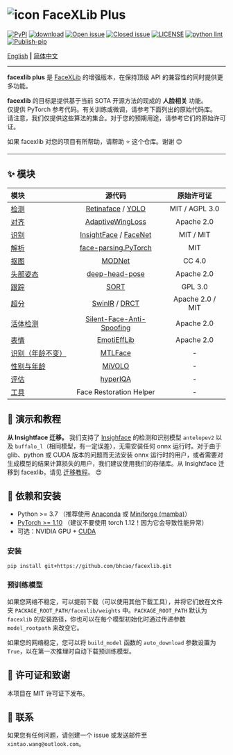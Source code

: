 # ![icon](assets/icon_small.png) FaceXLib Plus

[![PyPI](https://img.shields.io/pypi/v/facexlib)](https://pypi.org/project/facexlib/)
[![download](https://img.shields.io/github/downloads/xinntao/facexlib/total.svg)](https://github.com/xinntao/facexlib/releases)
[![Open issue](https://img.shields.io/github/issues/xinntao/facexlib)](https://github.com/xinntao/facexlib/issues)
[![Closed issue](https://img.shields.io/github/issues-closed/xinntao/facexlib)](https://github.com/xinntao/facexlib/issues)
[![LICENSE](https://img.shields.io/github/license/xinntao/facexlib.svg)](https://github.com/xinntao/facexlib/blob/master/LICENSE)
[![python lint](https://github.com/xinntao/facexlib/actions/workflows/pylint.yml/badge.svg)](https://github.com/xinntao/facexlib/blob/master/.github/workflows/pylint.yml)
[![Publish-pip](https://github.com/xinntao/facexlib/actions/workflows/publish-pip.yml/badge.svg)](https://github.com/xinntao/facexlib/blob/master/.github/workflows/publish-pip.yml)

[English](README.md) **|** [简体中文](README_CN.md)

---

**facexlib plus** 是 [FaceXLib](https://github.com/xinntao/facexlib) 的增强版本，在保持顶级 API 的兼容性的同时提供更多功能。

**facexlib** 的目标是提供基于当前 SOTA 开源方法的现成的 **人脸相关** 功能。<br>
仅提供 PyTorch 参考代码。有关训练或微调，请参考下面列出的原始代码库。<br>
请注意，我们仅提供这些算法的集合。对于您的预期用途，请参考它们的原始许可证。

如果 facexlib 对您的项目有所帮助，请帮助 :star: 这个仓库。谢谢 :blush:<br>

---

## :sparkles: 模块

| 模块 | 源代码  | 原始许可证 |
| :--- | :---:        |     :---:      |
| [检测](inference/inference_detection.py) | [Retinaface](https://github.com/biubug6/Pytorch_Retinaface) / [YOLO](https://github.com/ultralytics/ultralytics) | MIT / AGPL 3.0 |
| [对齐](inference/inference_alignment.py) |[AdaptiveWingLoss](https://github.com/protossw512/AdaptiveWingLoss) | Apache 2.0 |
| [识别](inference/inference_recognition.py) | [InsightFace](https://github.com/deepinsight/insightface) / [FaceNet](https://github.com/davidsandberg/facenet) | MIT / MIT |
| [解析](inference/inference_parsing.py) | [face-parsing.PyTorch](https://github.com/zllrunning/face-parsing.PyTorch) | MIT |
| [抠图](inference/inference_matting.py) | [MODNet](https://github.com/ZHKKKe/MODNet) | CC 4.0 |
| [头部姿态](inference/inference_headpose.py) | [deep-head-pose](https://github.com/natanielruiz/deep-head-pose) | Apache 2.0  |
| [跟踪](inference/inference_tracking.py) |  [SORT](https://github.com/abewley/sort) | GPL 3.0 |
| [超分](inference/inference_super_resolution.py) | [SwinIR](https://github.com/JingyunLiang/SwinIR) / [DRCT](https://github.com/ming053l/drct) | Apache 2.0 / MIT |
| [活体检测](inference/inference_anti_spoofing.py) | [Silent-Face-Anti-Spoofing](https://github.com/minivision-ai/Silent-Face-Anti-Spoofing) | Apache 2.0 |
| [表情](inference/inference_expression.py) | [EmotiEffLib](https://github.com/sb-ai-lab/EmotiEffLib) | Apache 2.0 |
| [识别（年龄不变）](inference/inference_recognition.py) | [MTLFace](https://github.com/Hzzone/MTLFace) | - |
| [性别与年龄](inference/inference_gender_age.py) | [MiVOLO](https://github.com/WildChlamydia/MiVOLO) | - |
| [评估](inference/inference_hyperiqa.py) | [hyperIQA](https://github.com/SSL92/hyperIQA) | - |
| [工具](inference/inference_crop_standard_faces.py) | Face Restoration Helper | - |

## :eyes: 演示和教程

**从 Insightface 迁移。** 我们支持了 [Insighface](https://github.com/deepinsight/insightface) 的检测和识别模型 `antelopev2` 以及 `buffalo_l`（相同模型，有一定误差），无需安装任何 onnx 运行时。对于由于 glib、python 或 CUDA 版本的问题而无法安装 onnx 运行时的用户，或者需要对生成模型的结果计算损失的用户，我们建议使用我们的存储库。从 Insightface 迁移到 facexlib，请见 [迁移教程](tutorial/migrate_from_insightface.ipynb)。 :heart_eyes:

## :wrench: 依赖和安装

- Python >= 3.7 （推荐使用 [Anaconda](https://www.anaconda.com/download/#linux) 或 [Miniforge (mamba)](https://github.com/conda-forge/miniforge)）
- [PyTorch >= 1.10](https://pytorch.org/) （建议不要使用 torch 1.12！因为它会导致性能异常）
- 可选：NVIDIA GPU + [CUDA](https://developer.nvidia.com/cuda-downloads)

### 安装

```bash
pip install git+https://github.com/bhcao/facexlib.git
```

### 预训练模型

如果您网络不稳定，可以提前下载（可以使用其他下载工具），并将它们放在文件夹 `PACKAGE_ROOT_PATH/facexlib/weights` 中。`PACKAGE_ROOT_PATH` 默认为 `facexlib` 的安装路径，你也可以在每个模型初始化时通过传递参数 `model_rootpath` 来改变它。

如果您的网络稳定，您可以将 `build_model` 函数的 `auto_download` 参数设置为 `True`，以在第一次推理时自动下载预训练模型。

## :scroll: 许可证和致谢

本项目在 MIT 许可证下发布。<br>

## :e-mail: 联系

如果您有任何问题，请创建一个 issue 或发送邮件至 `xintao.wang@outlook.com`。